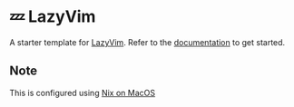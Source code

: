 # 💤 LazyVim

A starter template for [LazyVim](https://github.com/LazyVim/LazyVim).
Refer to the [documentation](https://lazyvim.github.io/installation) to get started.

## Note

This is configured using [Nix on MacOS](https://github.com/mich-murphy/nix-config)
